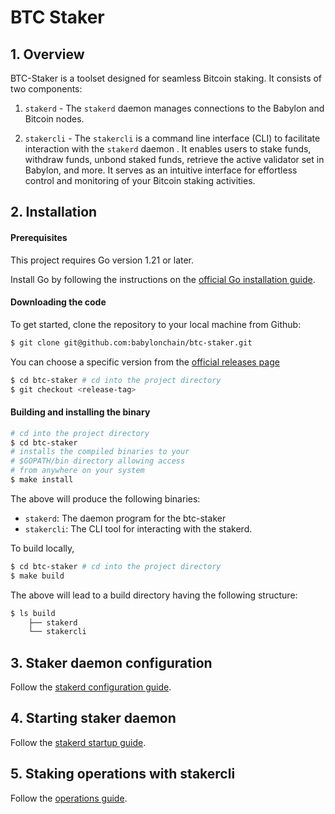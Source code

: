 # BTC Staker

## 1. Overview

BTC-Staker is a toolset designed for seamless Bitcoin staking. It consists of two
components:

1. `stakerd` - The `stakerd` daemon manages connections to the Babylon and Bitcoin
   nodes.

2. `stakercli` - The `stakercli` is a command line interface (CLI) to facilitate
   interaction with the `stakerd` daemon . It enables users to stake funds, withdraw
   funds, unbond staked funds, retrieve the active validator set in Babylon, and
   more. It serves as an intuitive interface for effortless control and monitoring of
   your Bitcoin staking activities.

## 2. Installation

#### Prerequisites

This project requires Go version 1.21 or later.

Install Go by following the instructions on
the [official Go installation guide](https://golang.org/doc/install).

#### Downloading the code

To get started, clone the repository to your local machine from Github:

```bash  
$ git clone git@github.com:babylonchain/btc-staker.git
```  

You can choose a specific version from
the [official releases page](https://github.com/babylonchain/btcstaker/releases)

```bash  
$ cd btc-staker # cd into the project directory
$ git checkout <release-tag>
````  

#### Building and installing the binary

```bash  
# cd into the project directory  
$ cd btc-staker   
# installs the compiled binaries to your  
# $GOPATH/bin directory allowing access  
# from anywhere on your system  
$ make install   
```  

The above will produce the following binaries:

- `stakerd`: The daemon program for the btc-staker
- `stakercli`: The CLI tool for interacting with the stakerd.

To build locally,

```bash
$ cd btc-staker # cd into the project directory
$ make build
```

The above will lead to a build directory having the following structure:

```bash
$ ls build
    ├── stakerd
    └── stakercli
```

## 3. Staker daemon configuration

Follow the [stakerd configuration guide](docs/stakerd/stakerd-config.md).

## 4. Starting staker daemon

Follow the [stakerd startup guide](docs/stakerd/stakerd-startup-guide.md).

## 5. Staking operations with stakercli

Follow the [operations guide](docs/staking-operations.md).
